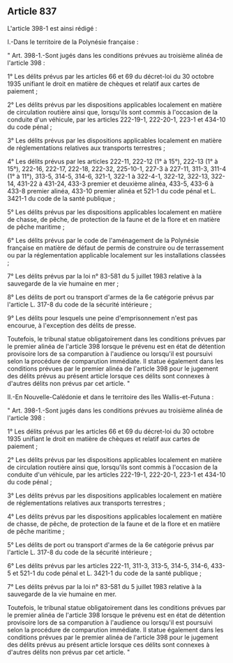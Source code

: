 Article 837
----
L'article 398-1 est ainsi rédigé :

I.-Dans le territoire de la Polynésie française :

" Art. 398-1.-Sont jugés dans les conditions prévues au troisième alinéa de
l'article 398 :

1° Les délits prévus par les articles 66 et 69 du décret-loi du 30 octobre 1935
unifiant le droit en matière de chèques et relatif aux cartes de paiement ;

2° Les délits prévus par les dispositions applicables localement en matière de
circulation routière ainsi que, lorsqu'ils sont commis à l'occasion de la
conduite d'un véhicule, par les articles 222-19-1, 222-20-1, 223-1 et 434-10 du
code pénal ;

3° Les délits prévus par les dispositions applicables localement en matière de
réglementations relatives aux transports terrestres ;

4° Les délits prévus par les articles 222-11, 222-12 (1° à 15°), 222-13 (1° à
15°), 222-16, 222-17, 222-18, 222-32, 225-10-1, 227-3 à 227-11, 311-3, 311-4 (1°
à 11°), 313-5, 314-5, 314-6, 321-1, 322-1 à 322-4-1, 322-12, 322-13, 322-14,
431-22 à 431-24, 433-3 premier et deuxième alinéa, 433-5, 433-6 à 433-8 premier
alinéa, 433-10 premier alinéa et 521-1 du code pénal et L. 3421-1 du code de la
santé publique ;

5° Les délits prévus par les dispositions applicables localement en matière de
chasse, de pêche, de protection de la faune et de la flore et en matière de
pêche maritime ;

6° Les délits prévus par le code de l'aménagement de la Polynésie française en
matière de défaut de permis de construire ou de terrassement ou par la
réglementation applicable localement sur les installations classées ;

7° Les délits prévus par la loi n° 83-581 du 5 juillet 1983 relative à la
sauvegarde de la vie humaine en mer ;

8° Les délits de port ou transport d'armes de la 6e catégorie prévus par
l'article L. 317-8 du code de la sécurité intérieure ;

9° Les délits pour lesquels une peine d'emprisonnement n'est pas encourue, à
l'exception des délits de presse.

Toutefois, le tribunal statue obligatoirement dans les conditions prévues par le
premier alinéa de l'article 398 lorsque le prévenu est en état de détention
provisoire lors de sa comparution à l'audience ou lorsqu'il est poursuivi selon
la procédure de comparution immédiate. Il statue également dans les conditions
prévues par le premier alinéa de l'article 398 pour le jugement des délits
prévus au présent article lorsque ces délits sont connexes à d'autres délits non
prévus par cet article. "

II.-En Nouvelle-Calédonie et dans le territoire des îles Wallis-et-Futuna :

" Art. 398-1.-Sont jugés dans les conditions prévues au troisième alinéa de
l'article 398 :

1° Les délits prévus par les articles 66 et 69 du décret-loi du 30 octobre 1935
unifiant le droit en matière de chèques et relatif aux cartes de paiement ;

2° Les délits prévus par les dispositions applicables localement en matière de
circulation routière ainsi que, lorsqu'ils sont commis à l'occasion de la
conduite d'un véhicule, par les articles 222-19-1, 222-20-1, 223-1 et 434-10 du
code pénal ;

3° Les délits prévus par les dispositions applicables localement en matière de
réglementations relatives aux transports terrestres ;

4° Les délits prévus par les dispositions applicables localement en matière de
chasse, de pêche, de protection de la faune et de la flore et en matière de
pêche maritime ;

5° Les délits de port ou transport d'armes de la 6e catégorie prévus par
l'article L. 317-8 du code de la sécurité intérieure ;

6° Les délits prévus par les articles 222-11, 311-3, 313-5, 314-5, 314-6, 433-5
et 521-1 du code pénal et L. 3421-1 du code de la santé publique ;

7° Les délits prévus par la loi n° 83-581 du 5 juillet 1983 relative à la
sauvegarde de la vie humaine en mer.

Toutefois, le tribunal statue obligatoirement dans les conditions prévues par le
premier alinéa de l'article 398 lorsque le prévenu est en état de détention
provisoire lors de sa comparution à l'audience ou lorsqu'il est poursuivi selon
la procédure de comparution immédiate. Il statue également dans les conditions
prévues par le premier alinéa de l'article 398 pour le jugement des délits
prévus au présent article lorsque ces délits sont connexes à d'autres délits non
prévus par cet article. "
